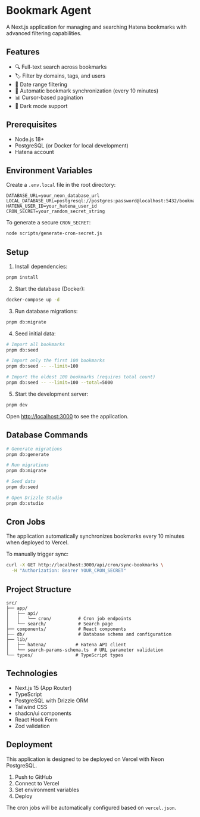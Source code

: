 # Bookmark Agent

A Next.js application for managing and searching Hatena bookmarks with advanced filtering capabilities.

## Features

- 🔍 Full-text search across bookmarks
- 🏷️ Filter by domains, tags, and users
- 📅 Date range filtering
- 🔄 Automatic bookmark synchronization (every 10 minutes)
- 📊 Cursor-based pagination
- 🌙 Dark mode support

## Prerequisites

- Node.js 18+
- PostgreSQL (or Docker for local development)
- Hatena account

## Environment Variables

Create a `.env.local` file in the root directory:

```env
DATABASE_URL=your_neon_database_url
LOCAL_DATABASE_URL=postgresql://postgres:password@localhost:5432/bookmark_agent
HATENA_USER_ID=your_hatena_user_id
CRON_SECRET=your_random_secret_string
```

To generate a secure `CRON_SECRET`:
```bash
node scripts/generate-cron-secret.js
```

## Setup

1. Install dependencies:
```bash
pnpm install
```

2. Start the database (Docker):
```bash
docker-compose up -d
```

3. Run database migrations:
```bash
pnpm db:migrate
```

4. Seed initial data:
```bash
# Import all bookmarks
pnpm db:seed

# Import only the first 100 bookmarks
pnpm db:seed -- --limit=100

# Import the oldest 100 bookmarks (requires total count)
pnpm db:seed -- --limit=100 --total=5000
```

5. Start the development server:
```bash
pnpm dev
```

Open [http://localhost:3000](http://localhost:3000) to see the application.

## Database Commands

```bash
# Generate migrations
pnpm db:generate

# Run migrations
pnpm db:migrate

# Seed data
pnpm db:seed

# Open Drizzle Studio
pnpm db:studio
```

## Cron Jobs

The application automatically synchronizes bookmarks every 10 minutes when deployed to Vercel.

To manually trigger sync:
```bash
curl -X GET http://localhost:3000/api/cron/sync-bookmarks \
  -H "Authorization: Bearer YOUR_CRON_SECRET"
```

## Project Structure

```
src/
├── app/
│   ├── api/
│   │   └── cron/          # Cron job endpoints
│   └── search/            # Search page
├── components/            # React components
├── db/                    # Database schema and configuration
├── lib/
│   ├── hatena/           # Hatena API client
│   └── search-params-schema.ts  # URL parameter validation
└── types/                # TypeScript types
```

## Technologies

- Next.js 15 (App Router)
- TypeScript
- PostgreSQL with Drizzle ORM
- Tailwind CSS
- shadcn/ui components
- React Hook Form
- Zod validation

## Deployment

This application is designed to be deployed on Vercel with Neon PostgreSQL.

1. Push to GitHub
2. Connect to Vercel
3. Set environment variables
4. Deploy

The cron jobs will be automatically configured based on `vercel.json`.